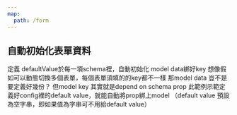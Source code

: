 ```yaml
---
map:
  path: /form
---
```


## 自動初始化表單資料

定義 defaultValue於每一項schema裡，自動初始化 model data綁好key
想像假如可以動態切換多個表單，每個表單須填的的key都不一樣
那model data 豈不是要定義好幾份？
但model key 其實就是depend on schema prop
此範例示範定義好config裡的default value，就能自動將prop綁上model
（default value 預設為空字串，即如果值為字串可不用給default value）
<demo
  src="../components/form/autoInitial.vue"
  title="enhanced el-form"
  desc="於schema中定義defaultValue即可自動將prop綁定到data上，便不需定義data model的初始值">
</demo>

<API src="../components/EnhancedElForm.vue" lang="zh"></API>
